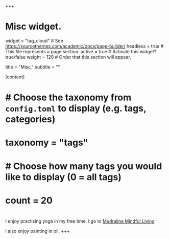 +++
# Misc widget.
widget = "tag_cloud"  # See https://sourcethemes.com/academic/docs/page-builder/
headless = true  # This file represents a page section.
active = true  # Activate this widget? true/false
weight = 120  # Order that this section will appear.

title = "Misc."
subtitle = ""

[content]
#  # Choose the taxonomy from `config.toml` to display (e.g. tags, categories)
#  taxonomy = "tags"
#  
#  # Choose how many tags you would like to display (0 = all tags)
#  count = 20
#
I enjoy practising yoga in my free time. I go to [Mudralina Mindful Living](https://mudralina.com/)

I also enjoy painting in oil.
+++
